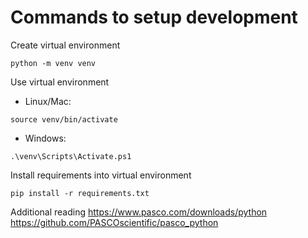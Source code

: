 # Commands to setup development
Create virtual environment
```
python -m venv venv
```

Use virtual environment
* Linux/Mac: 
```
source venv/bin/activate
```
* Windows: 
```
.\venv\Scripts\Activate.ps1
```

Install requirements into virtual environment
```
pip install -r requirements.txt
```

Additional reading
https://www.pasco.com/downloads/python
https://github.com/PASCOscientific/pasco_python
